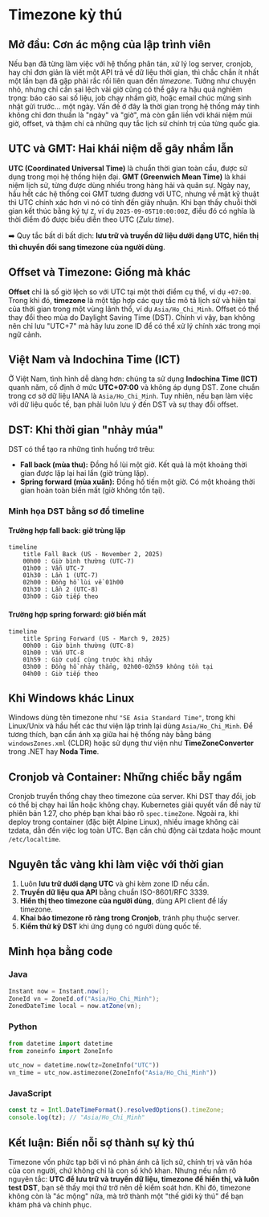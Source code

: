 # Timezone kỳ thú

## Mở đầu: Cơn ác mộng của lập trình viên

Nếu bạn đã từng làm việc với hệ thống phân tán, xử lý log server, cronjob, hay chỉ đơn giản là viết một API trả về dữ liệu thời gian, thì chắc chắn ít nhất một lần bạn đã gặp phải rắc rối liên quan đến *timezone*. Tưởng như chuyện nhỏ, nhưng chỉ cần sai lệch vài giờ cũng có thể gây ra hậu quả nghiêm trọng: báo cáo sai số liệu, job chạy nhầm giờ, hoặc email chúc mừng sinh nhật gửi trước… một ngày. Vấn đề ở đây là thời gian trong hệ thống máy tính không chỉ đơn thuần là "ngày" và "giờ", mà còn gắn liền với khái niệm múi giờ, offset, và thậm chí cả những quy tắc lịch sử chính trị của từng quốc gia.

## UTC và GMT: Hai khái niệm dễ gây nhầm lẫn

**UTC (Coordinated Universal Time)** là chuẩn thời gian toàn cầu, được sử dụng trong mọi hệ thống hiện đại. **GMT (Greenwich Mean Time)** là khái niệm lịch sử, từng được dùng nhiều trong hàng hải và quân sự. Ngày nay, hầu hết các hệ thống coi GMT tương đương với UTC, nhưng về mặt kỹ thuật thì UTC chính xác hơn vì nó có tính đến giây nhuận. Khi bạn thấy chuỗi thời gian kết thúc bằng ký tự `Z`, ví dụ `2025-09-05T10:00:00Z`, điều đó có nghĩa là thời điểm đó được biểu diễn theo UTC (*Zulu time*).

➡️ Quy tắc bất di bất dịch: **lưu trữ và truyền dữ liệu dưới dạng UTC, hiển thị thì chuyển đổi sang timezone của người dùng**.

## Offset và Timezone: Giống mà khác

**Offset** chỉ là số giờ lệch so với UTC tại một thời điểm cụ thể, ví dụ `+07:00`. Trong khi đó, **timezone** là một tập hợp các quy tắc mô tả lịch sử và hiện tại của thời gian trong một vùng lãnh thổ, ví dụ `Asia/Ho_Chi_Minh`. Offset có thể thay đổi theo mùa do Daylight Saving Time (DST). Chính vì vậy, bạn không nên chỉ lưu "UTC+7" mà hãy lưu zone ID để có thể xử lý chính xác trong mọi ngữ cảnh.

## Việt Nam và Indochina Time (ICT)

Ở Việt Nam, tình hình dễ dàng hơn: chúng ta sử dụng **Indochina Time (ICT)** quanh năm, cố định ở mức **UTC+07:00** và không áp dụng DST. Zone chuẩn trong cơ sở dữ liệu IANA là `Asia/Ho_Chi_Minh`. Tuy nhiên, nếu bạn làm việc với dữ liệu quốc tế, bạn phải luôn lưu ý đến DST và sự thay đổi offset.

## DST: Khi thời gian "nhảy múa"

DST có thể tạo ra những tình huống trớ trêu:

* **Fall back (mùa thu):** Đồng hồ lùi một giờ. Kết quả là một khoảng thời gian được lặp lại hai lần (giờ trùng lặp).
* **Spring forward (mùa xuân):** Đồng hồ tiến một giờ. Có một khoảng thời gian hoàn toàn biến mất (giờ không tồn tại).

### Minh họa DST bằng sơ đồ timeline

#### Trường hợp **fall back**: giờ trùng lặp

```mermaid
timeline
    title Fall Back (US - November 2, 2025)
    00h00 : Giờ bình thường (UTC-7)
    01h00 : Vẫn UTC-7
    01h30 : Lần 1 (UTC-7)
    02h00 : Đồng hồ lùi về 01h00
    01h30 : Lần 2 (UTC-8)
    03h00 : Giờ tiếp theo
```

#### Trường hợp **spring forward**: giờ biến mất

```mermaid
timeline
    title Spring Forward (US - March 9, 2025)
    00h00 : Giờ bình thường (UTC-8)
    01h00 : Vẫn UTC-8
    01h59 : Giờ cuối cùng trước khi nhảy
    03h00 : Đồng hồ nhảy thẳng, 02h00-02h59 không tồn tại
    04h00 : Giờ tiếp theo
```

## Khi Windows khác Linux

Windows dùng tên timezone như `"SE Asia Standard Time"`, trong khi Linux/Unix và hầu hết các thư viện lập trình lại dùng `Asia/Ho_Chi_Minh`. Để tương thích, bạn cần ánh xạ giữa hai hệ thống này bằng bảng `windowsZones.xml` (CLDR) hoặc sử dụng thư viện như **TimeZoneConverter** trong .NET hay **Noda Time**.

## Cronjob và Container: Những chiếc bẫy ngầm

Cronjob truyền thống chạy theo timezone của server. Khi DST thay đổi, job có thể bị chạy hai lần hoặc không chạy. Kubernetes giải quyết vấn đề này từ phiên bản 1.27, cho phép bạn khai báo rõ `spec.timeZone`. Ngoài ra, khi deploy trong container (đặc biệt Alpine Linux), nhiều image không cài tzdata, dẫn đến việc log toàn UTC. Bạn cần chủ động cài tzdata hoặc mount `/etc/localtime`.

## Nguyên tắc vàng khi làm việc với thời gian

1. Luôn **lưu trữ dưới dạng UTC** và ghi kèm zone ID nếu cần.
2. **Truyền dữ liệu qua API** bằng chuẩn ISO-8601/RFC 3339.
3. **Hiển thị theo timezone của người dùng**, dùng API client để lấy timezone.
4. **Khai báo timezone rõ ràng trong Cronjob**, tránh phụ thuộc server.
5. **Kiểm thử kỹ DST** khi ứng dụng có người dùng quốc tế.

## Minh họa bằng code

### Java

```java
Instant now = Instant.now();
ZoneId vn = ZoneId.of("Asia/Ho_Chi_Minh");
ZonedDateTime local = now.atZone(vn);
```

### Python

```python
from datetime import datetime
from zoneinfo import ZoneInfo

utc_now = datetime.now(tz=ZoneInfo("UTC"))
vn_time = utc_now.astimezone(ZoneInfo("Asia/Ho_Chi_Minh"))
```

### JavaScript

```js
const tz = Intl.DateTimeFormat().resolvedOptions().timeZone;
console.log(tz); // "Asia/Ho_Chi_Minh"
```

## Kết luận: Biến nỗi sợ thành sự kỳ thú

Timezone vốn phức tạp bởi vì nó phản ánh cả lịch sử, chính trị và văn hóa của con người, chứ không chỉ là con số khô khan. Nhưng nếu nắm rõ nguyên tắc: **UTC để lưu trữ và truyền dữ liệu, timezone để hiển thị, và luôn test DST**, bạn sẽ thấy mọi thứ trở nên dễ kiểm soát hơn. Khi đó, timezone không còn là "ác mộng" nữa, mà trở thành một "thế giới kỳ thú" để bạn khám phá và chinh phục.
